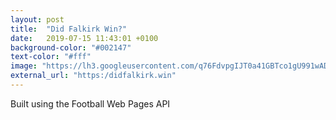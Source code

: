 ```yaml
---
layout: post
title:  "Did Falkirk Win?"
date:   2019-07-15 11:43:01 +0100
background-color: "#002147"
text-color: "#fff"
image: "https://lh3.googleusercontent.com/q76FdvpgIJT0a41GBTco1gU991wADjEcLQ6UNaqTgF7xxq6zi9AAY7dMlLUsx45J9HF8ccqJX7m_FgnZl_tu8W2eJISc4GlIuznS3R5eR30OP6gllzha1whTuORScTSGwCYe3iLOoeIGZ66pVf5AQ9Jc6AVrSMDAx-t_5IK8GcqPYyRtidEMdd21Px26ri6ZB1hO_MbhHiMZsFG48K8Z4qMhd6YPpiYFvRWuqCii4cvuCr6WsvcxuB0D1tLjIFrc8NNx85eHeNwKYxRQNZfI7hVNZJe1fm0DjUxwr0OoolzK84-h4do6mzIE6c7JW0nCLGb_8Fh1NOZDQNk2MhsSQEfKiIaobFdMebDQYIhx_Eud7sI_1zxLkdyvUqGszoyiRouJIGPImrLQ1PPi7VgrwtuWv1pvgPhFE79tDbMvmIECJ1RhtXfTSbig63aoqRTQ-sa7IjxyRBW8WcYOG8Uw3ldZcZOCt5kfKGHH0TXtZKbXjzJZ-4UGr0iPmY0ybe1ilfHTtQO6e30J49V8GmDTwi9KQqEOc7dz-zSOWPfUVebCIiGjj_GL4tYbSgpKcL5jgfZvoFa_XagIFWZ-7VLmKID7NIr2e7yr4e3-m3lfJY0CJvJKe5oPrFouQmbQTsarDdZUjjV0H243XyIs0uwBmU7YosuEYAIN=s600-no"
external_url: "https:/didfalkirk.win"
---
```

Built using the Football Web Pages API